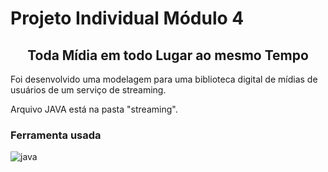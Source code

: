 # Projeto Individual  Módulo 4
<h2 align="center">Toda Mídia em todo Lugar ao mesmo Tempo</h2>
<p>Foi desenvolvido uma modelagem para uma biblioteca digital de mídias de usuários de um serviço de streaming.</p
<p>Arquivo JAVA está na pasta "streaming".
<h3>Ferramenta usada</h3>

![java](https://user-images.githubusercontent.com/121135013/224841767-35330e37-144f-494d-a9aa-07c75a79150e.png)
